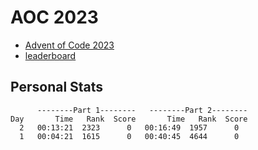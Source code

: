 # AOC 2023

* [Advent of Code 2023](https://adventofcode.com/2023)
* [leaderboard](https://adventofcode.com/2023/leaderboard)

## Personal Stats
```
      --------Part 1--------   --------Part 2--------
Day       Time   Rank  Score       Time   Rank  Score
  2   00:13:21  2323      0   00:16:49  1957      0
  1   00:04:21  1615      0   00:40:45  4644      0
```
